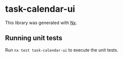 # task-calendar-ui

This library was generated with [Nx](https://nx.dev).

## Running unit tests

Run `nx test task-calendar-ui` to execute the unit tests.
